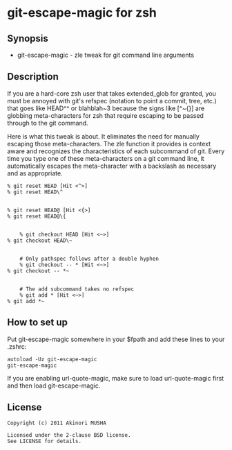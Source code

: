 git-escape-magic for zsh
========================

Synopsis
--------

* git-escape-magic - zle tweak for git command line arguments

Description
-----------

If you are a hard-core zsh user that takes extended_glob for granted,
you must be annoyed with git's refspec (notation to point a commit,
tree, etc.) that goes like HEAD^^ or blahblah~3 because the signs like
[^~{}] are globbing meta-characters for zsh that require escaping to
be passed through to the git command.

Here is what this tweak is about.  It eliminates the need for manually
escaping those meta-characters.  The zle function it provides is
context aware and recognizes the characteristics of each subcommand of
git.  Every time you type one of these meta-characters on a git
command line, it automatically escapes the meta-character with a
backslash as necessary and as appropriate.

	% git reset HEAD [Hit <^>]
	% git reset HEAD\^


	% git reset HEAD@ [Hit <{>]
	% git reset HEAD@\{


        % git checkout HEAD [Hit <~>]
	% git checkout HEAD\~


        # Only pathspec follows after a double hyphen
        % git checkout -- * [Hit <~>]
	% git checkout -- *~


        # The add subcommand takes no refspec
        % git add * [Hit <~>]
	% git add *~

How to set up
-------------

Put git-escape-magic somewhere in your $fpath and add these lines to
your .zshrc:

	autoload -Uz git-escape-magic
	git-escape-magic

If you are enabling url-quote-magic, make sure to load url-quote-magic
first and then load git-escape-magic.

License
-------

	Copyright (c) 2011 Akinori MUSHA

	Licensed under the 2-clause BSD license.
	See LICENSE for details.

